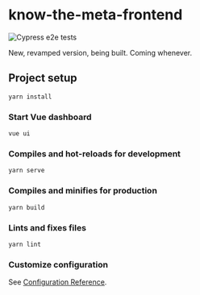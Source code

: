 # know-the-meta-frontend
![Cypress e2e tests](https://github.com/madarasz/KnowTheMeta-frontend/workflows/Cypress%20e2e%20tests/badge.svg)

New, revamped version, being built. Coming whenever.

## Project setup
```
yarn install
```

### Start Vue dashboard
```
vue ui
```

### Compiles and hot-reloads for development
```
yarn serve
```

### Compiles and minifies for production
```
yarn build
```

### Lints and fixes files
```
yarn lint
```

### Customize configuration
See [Configuration Reference](https://cli.vuejs.org/config/).
